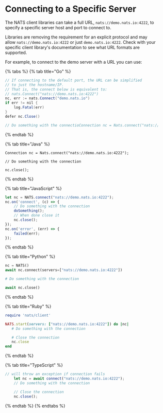 # Connecting to a Specific Server

The NATS client libraries can take a full URL, `nats://demo.nats.io:4222`, to specify a specific server host and port to connect to.

Libraries are removing the requirement for an explicit protocol and may allow `nats://demo.nats.io:4222` or just `demo.nats.io:4222`. Check with your specific client library's documentation to see what URL formats are supported.

For example, to connect to the demo server with a URL you can use:

{% tabs %}
{% tab title="Go" %}
```java
// If connecting to the default port, the URL can be simplified
// to just the hostname/IP.
// That is, the connect below is equivalent to:
// nats.Connect("nats://demo.nats.io:4222")
nc, err := nats.Connect("demo.nats.io")
if err != nil {
    log.Fatal(err)
}
defer nc.Close()

// Do something with the connectioConnection nc = Nats.connect("nats://demo.nats.io:4222");
```
{% endtab %}

{% tab title="Java" %}
```text
Connection nc = Nats.connect("nats://demo.nats.io:4222");

// Do something with the connection

nc.close();
```
{% endtab %}

{% tab title="JavaScript" %}
```javascript
let nc = NATS.connect("nats://demo.nats.io:4222");
nc.on('connect', (c) => {
    // Do something with the connection
    doSomething();
    // When done close it
    nc.close();
});
nc.on('error', (err) => {
    failed(err);
});
```
{% endtab %}

{% tab title="Python" %}
```python
nc = NATS()
await nc.connect(servers=["nats://demo.nats.io:4222"])

# Do something with the connection

await nc.close()
```
{% endtab %}

{% tab title="Ruby" %}
```ruby
require 'nats/client'

NATS.start(servers: ["nats://demo.nats.io:4222"]) do |nc|
   # Do something with the connection

   # Close the connection
   nc.close
end
```
{% endtab %}

{% tab title="TypeScript" %}
```typescript
// will throw an exception if connection fails
    let nc = await connect("nats://demo.nats.io:4222");
    // Do something with the connection

    // Close the connection
    nc.close();
```
{% endtab %}
{% endtabs %}

